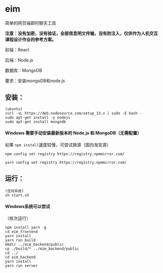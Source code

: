 # eim
简单的网页端即时聊天工具

**注意：没有加密，没有验证，全部信息明文传输，没有防注入，仅供作为人机交互课程设计作业的参考方案。**

前端：React

后端：Node.js

数据库：MongoDB

要求：安装mongoDB和node.js

## 安装：

```
(ubuntu)
curl -sL https://deb.nodesource.com/setup_13.x | sudo -E bash -
sudo apt-get install -y nodejs
sudo apt-get install mongodb
```

#### Windows 需要手动安装最新版本的 Node.js 和 MongoDB（无需配置）

如果 `npm install`速度较慢，可尝试换源（国内淘宝源）

```
npm config set registry https://registry.npmmirror.com/
```

```
yarn config set registry https://registry.npmmirror.com/
```



## 运行：

```
(任何系统)
sh start.sh
```

#### Windows系统可以尝试

（依次运行）

```
npm install yarn -g
cd eim_frontend
yarn install
yarn run build
mkdir ../eim_backend/public
cp ./build/* ../eim_backend/public
cd ../
cd eim_backend
yarn install
yarn run server
```

